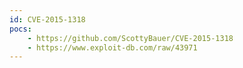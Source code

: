 ```yaml
---
id: CVE-2015-1318
pocs:
    - https://github.com/ScottyBauer/CVE-2015-1318
    - https://www.exploit-db.com/raw/43971
---
```

